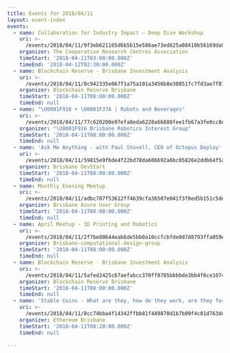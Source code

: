 ```yaml
---
title: Events for 2018/04/11
layout: event-index
events:
  - name: Collaboration for Industry Impact – Deep Dive Workshop
    uri: >-
      /events/2018/04/11/9f3eb621165d6b5b15e586ae73ed625a08410b56169da9352ca2f2441dc77a13
    organizer: The Cooperative Research Centres Association
    timeStart: '2018-04-11T03:00:00.000Z'
    timeEnd: '2018-04-12T02:30:00.000Z'
  - name: Blockchain Reserve - Brisbane Investment Analysis
    uri: >-
      /events/2018/04/11/8c942335e067f1a75a101a3456b8e38851fc7fd3ae7f87931e84ecd829625867
    organizer: Blockchain Reserve Brisbane
    timeStart: '2018-04-11T08:00:00.000Z'
    timeEnd: null
  - name: "\U0001F916 + \U0001F37A | Robots and Beverages"
    uri: >-
      /events/2018/04/11/77c620200e97efa8eda6228a66888fee1fb67a3fe0cc8e38d0c5bc09a32cb59b
    organizer: "\U0001F916 Brisbane Robotics Interest Group"
    timeStart: '2018-04-11T08:00:00.000Z'
    timeEnd: null
  - name: 'Ask Me Anything - with Paul Stovell, CEO of Octopus Deploy'
    uri: >-
      /events/2018/04/11/59815e9fbde4f22bd78da606692a6bc05826e2ddb64f5acdcb82a1a0efdaea94
    organizer: Brisbane DevStart
    timeStart: '2018-04-11T08:00:00.000Z'
    timeEnd: null
  - name: Monthly Evening Meetup
    uri: >-
      /events/2018/04/11/adbc707f53612ff4639cfa36507e041f3f8ed5b151c5deef040bb8c1b9be4f66
    organizer: Brisbane Azure User Group
    timeStart: '2018-04-11T08:00:00.000Z'
    timeEnd: null
  - name: April Meetup - 3D Printing and Robotics
    uri: >-
      /events/2018/04/11/2f7be80644eab6de5bb0a10ccfcbfde0d7d8793ffa059edd9126a8bdc4e6845c
    organizer: Brisbane-computational-design-group
    timeStart: '2018-04-11T08:00:00.000Z'
    timeEnd: null
  - name: Blockchain Reserve - Brisbane Investment Analysis
    uri: >-
      /events/2018/04/11/5afed2425c67aefabcc370ff8785bbbbde3bb4f6ce1074f5dc83cf1551f23392
    organizer: Blockchain Reserve Brisbane
    timeStart: '2018-04-11T08:00:00.000Z'
    timeEnd: null
  - name: 'Stable Coins - What are they, how do they work, are they for real?'
    uri: >-
      /events/2018/04/11/8cc74bba4f14342ffbb81f449870d1b7b09f4c01d763dd4535788be615123077
    organizer: Ethereum Brisbane
    timeStart: '2018-04-11T08:20:00.000Z'
    timeEnd: null

---
```

